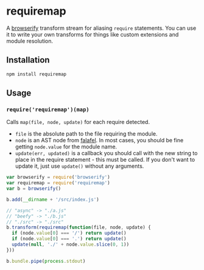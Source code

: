 # requiremap #

A [browserify](http://browserify.org) transform stream for aliasing `require`
statements. You can use it to write your own transforms for things like custom
extensions and module resolution.

## Installation ##

``` bash
npm install requiremap
```

## Usage ##

### `require('requiremap')(map)` ###

Calls `map(file, node, update)` for each require detected.

* `file` is the absolute path to the file requiring the module.
* `node` is an AST node from [falafel](http://ghub.io/falafel).
  In most cases, you should be fine getting `node.value` for the
  module name.
* `update(err, updated)` is a callback you should call with the new
  string to place in the require statement - this must be called.
  If you don't want to update it, just use `update()` without
  any arguments.

``` javascript
var browserify = require('browserify')
var requiremap = require('requiremap')
var b = browserify()

b.add(__dirname + '/src/index.js')

// "async" -> "./a.js"
// "beefy" -> "./b.js"
// "./src" -> "./src"
b.transform(requiremap(function(file, node, update) {
  if (node.value[0] === '/') return update()
  if (node.value[0] === '.') return update()
  update(null, './' + node.value.slice(0, 1))
}))

b.bundle.pipe(process.stdout)
```
